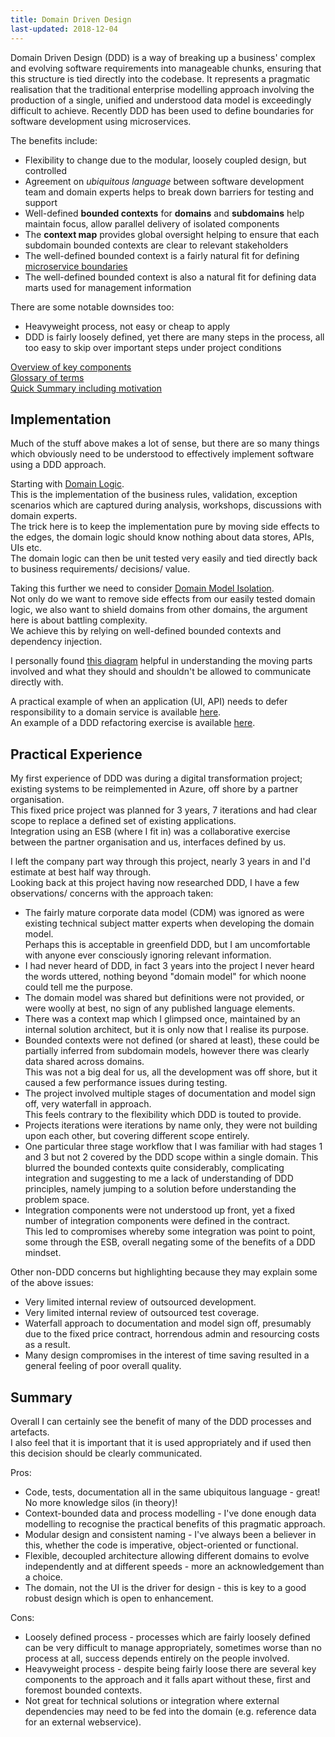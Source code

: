```yaml
---
title: Domain Driven Design
last-updated: 2018-12-04
---
```


Domain Driven Design (DDD) is a way of breaking up a business' complex and evolving software requirements into manageable chunks, ensuring that this structure is tied directly into the codebase. It represents a pragmatic realisation that the traditional enterprise modelling approach involving the production of a single, unified and understood data model is exceedingly difficult to achieve. Recently DDD has been used to define boundaries for software development using microservices.

The benefits include:

- Flexibility to change due to the modular, loosely coupled design, but controlled
- Agreement on _ubiquitous language_ between software development team and domain experts helps to break down barriers for testing and support
- Well-defined **bounded contexts** for **domains** and **subdomains** help maintain focus, allow parallel delivery of isolated components
- The **context map** provides global oversight helping to ensure that each subdomain bounded contexts are clear to relevant stakeholders
- The well-defined bounded context is a fairly natural fit for defining [microservice boundaries](https://www.infoq.com/presentations/ddd-microservices-2016)
- The well-defined bounded context is also a natural fit for defining data marts used for management information

There are some notable downsides too:

- Heavyweight process, not easy or cheap to apply
- DDD is fairly loosely defined, yet there are many steps in the process, all too easy to skip over important steps under project conditions

[Overview of key components](https://en.wikipedia.org/wiki/Domain-driven_design)  
[Glossary of terms](http://dddcommunity.org/resources/ddd_terms/)  
[Quick Summary including motivation](https://medium.com/the-coding-matrix/ddd-101-the-5-minute-tour-7a3037cf53b8)

## Implementation

Much of the stuff above makes a lot of sense, but there are so many things which obviously need to be understood to effectively implement software using a DDD approach.

Starting with [Domain Logic](https://enterprisecraftsmanship.com/2016/08/25/what-is-domain-logic/).  
This is the implementation of the business rules, validation, exception scenarios which are captured during analysis, workshops, discussions with domain experts.  
The trick here is to keep the implementation pure by moving side effects to the edges, the domain logic should know nothing about data stores, APIs, UIs etc.  
The domain logic can then be unit tested very easily and tied directly back to business requirements/ decisions/ value.

Taking this further we need to consider [Domain Model Isolation](https://enterprisecraftsmanship.com/2016/09/01/domain-model-isolation/).  
Not only do we want to remove side effects from our easily tested domain logic, we also want to shield domains from other domains, the argument here is about battling complexity.  
We achieve this by relying on well-defined bounded contexts and dependency injection.

I personally found [this diagram](https://imgur.com/NnpYQ65) helpful in understanding the moving parts involved and what they should and shouldn't be allowed to communicate directly with.

A practical example of when an application (UI, API) needs to defer responsibility to a domain service is available [here](https://enterprisecraftsmanship.com/2016/09/08/domain-services-vs-application-services/).  
An example of a DDD refactoring exercise is available [here](https://blog.pragmatists.com/refactoring-from-anemic-model-to-ddd-880d3dd3d45f).

## Practical Experience

My first experience of DDD was during a digital transformation project; existing systems to be reimplemented in Azure, off shore by a partner organisation.  
This fixed price project was planned for 3 years, 7 iterations and had clear scope to replace a defined set of existing applications.  
Integration using an ESB (where I fit in) was a collaborative exercise between the partner organisation and us, interfaces defined by us.

I left the company part way through this project, nearly 3 years in and I'd estimate at best half way through.  
Looking back at this project having now researched DDD, I have a few observations/ concerns with the approach taken:

- The fairly mature corporate data model (CDM) was ignored as were existing technical subject matter experts when developing the domain model.  
  Perhaps this is acceptable in greenfield DDD, but I am uncomfortable with anyone ever consciously ignoring relevant information.
- I had never heard of DDD, in fact 3 years into the project I never heard the words uttered, nothing beyond "domain model" for which noone could tell me the purpose.
- The domain model was shared but definitions were not provided, or were woolly at best, no sign of any published language elements.
- There was a context map which I glimpsed once, maintained by an internal solution architect, but it is only now that I realise its purpose.
- Bounded contexts were not defined (or shared at least), these could be partially inferred from subdomain models, however there was clearly data shared across domains.  
  This was not a big deal for us, all the development was off shore, but it caused a few performance issues during testing.
- The project involved multiple stages of documentation and model sign off, very waterfall in approach.  
  This feels contrary to the flexibility which DDD is touted to provide.
- Projects iterations were iterations by name only, they were not building upon each other, but covering different scope entirely.
- One particular three stage workflow that I was familiar with had stages 1 and 3 but not 2 covered by the DDD scope within a single domain.
  This blurred the bounded contexts quite considerably, complicating integration and suggesting to me a lack of understanding of DDD principles, namely jumping to a solution before understanding the problem space.
- Integration components were not understood up front, yet a fixed number of integration components were defined in the contract.  
  This led to compromises whereby some integration was point to point, some through the ESB, overall negating some of the benefits of a DDD mindset.

Other non-DDD concerns but highlighting because they may explain some of the above issues:

- Very limited internal review of outsourced development.
- Very limited internal review of outsourced test coverage.
- Waterfall approach to documentation and model sign off, presumably due to the fixed price contract, horrendous admin and resourcing costs as a result.
- Many design compromises in the interest of time saving resulted in a general feeling of poor overall quality.

## Summary

Overall I can certainly see the benefit of many of the DDD processes and artefacts.  
I also feel that it is important that it is used appropriately and if used then this decision should be clearly communicated.

Pros:

- Code, tests, documentation all in the same ubiquitous language - great! No more knowledge silos (in theory)!
- Context-bounded data and process modelling - I've done enough data modelling to recognise the practical benefits of this pragmatic approach.
- Modular design and consistent naming - I've always been a believer in this, whether the code is imperative, object-oriented or functional.
- Flexible, decoupled architecture allowing different domains to evolve independently and at different speeds - more an acknowledgement than a choice.
- The domain, not the UI is the driver for design - this is key to a good robust design which is open to enhancement.

Cons:

- Loosely defined process - processes which are fairly loosely defined can be very difficult to manage appropriately, sometimes worse than no process at all, success depends entirely on the people involved.
- Heavyweight process - despite being fairly loose there are several key components to the approach and it falls apart without these, first and foremost bounded contexts.
- Not great for technical solutions or integration where external dependencies may need to be fed into the domain (e.g. reference data for an external webservice).
